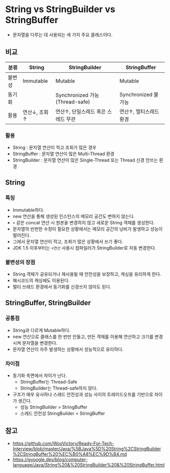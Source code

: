 # String vs StringBuilder vs StringBuffer

- 문자열을 다루는 데 사용되는 세 가지 주요 클래스이다.

## 비교

| 분류   | String       | StringBuilder                      | StringBuffer           |
| ------ | ------------ | ---------------------------------- | ---------------------- |
| 불변성 | Immutable    | Mutable                            | Mutable                |
| 동기화 |              | Synchronized 가능 (Thread-safe)    | Synchronized 불가능    |
| 활용   | 연산↓, 조회↑ | 연산↑, 단일스레드 혹은 스레드 무관 | 연산↑, 멀티스레드 환경 |

### 활용

- String : 문자열 연산이 적고 조회가 많은 경우
- StringBuffer : 문자열 연산이 많은 Multi-Thread 환경
- StringBuilder : 문자열 연산이 많은 Single-Thread 또는 Thread 신경 안쓰는 환경

## String

### 특징

- Immutable하다.
- new 연산을 통해 생성된 인스턴스의 메모리 공간도 변하지 않는다.
- `+` 같은 concat 연산 시 원본을 변경하지 않고 새로운 String 객체를 생성한다.
- 문자열의 빈번한 수정이 필요한 상황에서는 메모리 공간의 낭비가 발생하고 성능이 떨어진다.
- 그래서 문자열 연산이 적고, 조회가 많은 상황에서 쓰기 좋다.
- JDK 1.5 이후부터는 `+연산` 사용시 컴파일러가 StringBuilder로 자동 변경한다.

### 불변성의 장점

- String 객체가 공유되거나 재사용될 때 안전성을 보장하고, 캐싱을 유리하게 한다.
- 해시코드의 캐싱에도 이용된다.
- 멀티 쓰레드 환경에서 동기화를 신경쓰지 않아도 된다.

## StringBuffer, StringBuilder

### 공통점

- String과 다르게 Mutable하다.
- new 연산으로 클래스를 한 번만 만들고, 만든 객체를 이용해 연산하고 크기를 변경시켜 문자열을 변경한다.
- 문자열 연산이 자주 발생하는 상황에서 성능적으로 유리하다.

### 차이점

- 동기화 측면에서 차이가 난다.
  - StringBuffer는 Thread-Safe
  - StringBuilder는 Thread-safe하지 않다.
- 구조가 매우 유사하나 스레드 안전성과 성능 사이의 트레이드오프를 기반으로 차이가 생긴다.
  - 성능 StringBuilder > StringBuffer
  - 스레드 안전성 StringBuilder < StringBuffer

## 참고

- https://github.com/WooVictory/Ready-For-Tech-Interview/blob/master/Java/%5BJava%5D%20String%2CStringBuilder%2CStringBuffer%20%EC%B0%A8%EC%9D%B4.md
- https://gyoogle.dev/blog/computer-language/Java/String%20&%20StringBuilder%20&%20StringBuffer.html